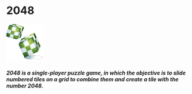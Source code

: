 # 2048
![Image of 2048](iconGame.png)

##### 2048 is a single-player puzzle game, in which the objective is to slide numbered tiles on a grid to combine them and create a tile with the number 2048.


